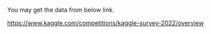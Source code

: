 You may get the data from below link.

https://www.kaggle.com/competitions/kaggle-survey-2022/overview
